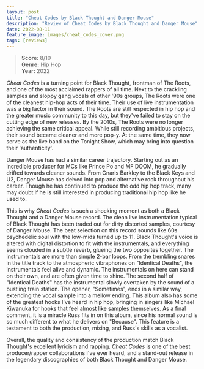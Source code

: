 ```yaml
---
layout: post
title: "Cheat Codes by Black Thought and Danger Mouse"
description: "Review of Cheat Codes by Black Thought and Danger Mouse"
date: 2022-08-11
feature_image: images/cheat_codes_cover.png
tags: [reviews]
---
```


>**Score:** 8/10<br>
>**Genre:** Hip Hop<br>
>**Year:** 2022

*Cheat Codes* is a turning point for Black Thought, frontman of The Roots, and one of the most acclaimed rappers of all time. Next to the crackling samples and sloppy gang vocals of other '90s groups, The Roots were one of the cleanest hip-hop acts of their time. Their use of live instrumentation was a big factor in their sound. The Roots are still respected in hip hop and the greater music community to this day, but they've failed to stay on the cutting edge of new releases. By the 2010s, The Roots were no longer achieving the same critical appeal. While still recording ambitious projects, their sound became cleaner and more pop-y. At the same time, they now serve as the live band on the Tonight Show, which may bring into question their 'authenticity'.

<!--more-->

Danger Mouse has had a similar career trajectory. Starting out as an incredible producer for MCs like Prince Po and MF DOOM, he gradually drifted towards cleaner sounds. From Gnarls Barkley to the Black Keys and U2, Danger Mouse has delved into pop and alternative rock throughout his career. Though he has continued to produce the odd hip hop track, many may doubt if he is still interested in producing traditional hip hop like he used to.

This is why *Cheat Codes* is such a shocking moment as both a Black Thought and a Danger Mouse record. The clean live instrumentation typical of Black Thought has been traded out for dirty distorted samples, courtesy of Danger Mouse. The beat selection on this record sounds like 60s psychedelic soul with the low-mids turned up to 11. Black Thought's voice is altered with digital distortion to fit with the instrumentals, and everything seems clouded in a subtle reverb, glueing the two opposites together. The instrumentals are more than simple 2-bar loops. From the trembling snares in the title track to the atmospheric vibraphones on "Identical Deaths", the instrumentals feel alive and dynamic. The instrumentals on here can stand on their own, and are often given time to shine. The second half of "Identical Deaths" has the instrumental slowly overtaken by the sound of a bustling train station. The opener, "Sometimes", ends in a similar way, extending the vocal sample into a mellow ending. This album also has some of the greatest hooks I've heard in hip hop, bringing in singers like Michael Kiwanuka for hooks that feel almost like samples themselves. As a final comment, it is a miracle Russ fits in on this album, since his normal sound is so much different to what he delivers on "Because". This feature is a testament to both the production, mixing, and Russ's skills as a vocalist.

Overall, the quality and consistency of the production match Black Thought's excellent lyricism and rapping. *Cheat Codes* is one of the best producer/rapper collaborations I've ever heard, and a stand-out release in the legendary discographies of both Black Thought and Danger Mouse.

